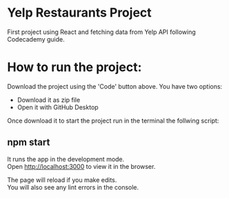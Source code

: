 # Yelp Restaurants Project

First project using React and fetching data from Yelp API following Codecademy guide. 

# How to run the project:

Download the project using the 'Code' button above. You have two options: 
  
  - Download it as zip file
  - Open it with GitHub Desktop

Once download it to start the project run in the terminal the follwing script: 

## npm start

It runs the app in the development mode.<br />
Open [http://localhost:3000](http://localhost:3000) to view it in the browser.

The page will reload if you make edits.<br />
You will also see any lint errors in the console.





